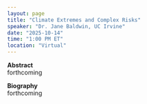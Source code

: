 ```yaml
---
layout: page
title: "Climate Extremes and Complex Risks"
speaker: "Dr. Jane Baldwin, UC Irvine"
date: "2025-10-14"
time: "1:00 PM ET"
location: "Virtual"
---
```


**Abstract**  
forthcoming

**Biography**  
forthcoming
